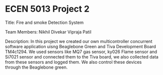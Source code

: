 # ECEN 5013 Project 2

Title: Fire and smoke Detection System

Team Members: Nikhil Divekar
              Vipraja Patil
              
Description: In this project we created our own multicontroller concurrent software application uisng Beaglebone Green and Tiva Development Board TM4c1294. We used sensors like MQ7 gas sensor, ky026 Flame sensor and Si7021 sensor and connected them to the Tiva board, we also collected data from these sensors and logged them. We also control these devices through the Beaglebone green.  
